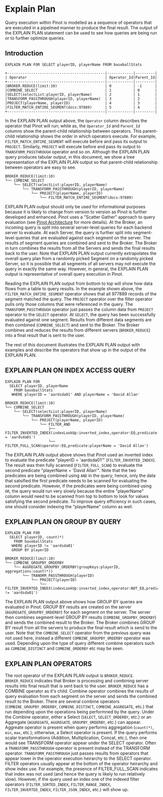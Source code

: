 # Explain Plan

Query execution within Pinot is modelled as a sequence of operators that are executed in a pipelined manner to produce the final result. The output of the EXPLAIN PLAN statement can be used to see how queries are being run or to further optimize queries.

## Introduction
```
EXPLAIN PLAN FOR SELECT playerID, playerName FROM baseballStats

+---------------------------------------------|------------|---------|
| Operator                                    | Operator_Id|Parent_Id|
+---------------------------------------------|------------|---------|
|BROKER_REDUCE(limit:10)                      | 0          | -1      |
|COMBINE_SELECT                               | 1          | 0       |
|SELECT(selectList:playerID, playerName)      | 2          | 1       |
|TRANSFORM_PASSTHROUGH(playerID, playerName)  | 3          | 2       |
|PROJECT(playerName, playerID)                | 4          | 3       |
|FILTER_MATCH_ENTIRE_SEGMENT(docs:97889)      | 5          | 4       |
+---------------------------------------------|------------|---------|
```

In the EXPLAIN PLAN output above, the `Operator` column describes the operator that Pinot will run; while as, the `Operator_Id` and `Parent_Id` columns show the parent-child relationship between operators. This parent-child relationship shows the order in which operators execute. For example, `FILTER_MATCH_ENTIRE_SEGMENT` will execute before and pass its output to `PROJECT`. Similarly, `PROJECT` will execute before and pass its output to `TRANSFORM_PASSTHROUGH` operator and so on. Although the EXPLAIN PLAN query produces tabular output, in this document, we show a tree representation of the EXPLAIN PLAN output so that parent-child relationship between operators are easy to see.

```
BROKER_REDUCE(limit:10)
└── COMBINE_SELECT
    └── SELECT(selectList:playerID, playerName)
        └── TRANSFORM_PASSTHROUGH(playerID, playerName)
            └── PROJECT(playerName, playerID)
                └── FILTER_MATCH_ENTIRE_SEGMENT(docs:97889)
```

EXPLAIN PLAN output should only be used for informational purposes because it is likely to change from version to version as Pinot is further developed and enhanced. Pinot uses a "Scatter Gather" approach to query evaluation (see [Pinot Architecture](https://docs.pinot.apache.org/basics/architecture) for more details). At the Broker, an incoming query is split into several server-level queries for each backend server to evaluate. At each Server, the query is further split into segment-level queries that are evaluated against each segment on the server. The results of segment queries are combined and sent to the Broker. The Broker in turn combines the results from all the Servers and sends the final results back to the user. Note that EXPLAIN PLAN output currently extrapolates the overall query plan from a randomly picked Segment on a randomly picked Server, so it is possible that all segments of all servers may not execute the query in exactly the same way. However, in general, the EXPLAIN PLAN output is representative of overall query execution in Pinot.

Reading the EXPLAIN PLAN output from bottom to top will show how data flows from a table to query results. In the example shown above, the `FILTER_MATCH_ENTIRE_SEGMENT` operator shows that all 977889 records of the segment matched the query. The `PROJECT` operator over the filter operator pulls only those columns that were referenced in the query. The `TRANSFORM_PASSTHROUGH` operator just passes the column data from `PROJECT` operator to the `SELECT` operator. At `SELECT`, the query has been successfully evaluated against one segment. Results from different data segments are then combined (`COMBINE_SELECT`) and sent to the Broker. The Broker combines and reduces the results from different servers (`BROKER_REDUCE`) into a final result that is sent to the user.

The rest of this document illustrates the EXPLAIN PLAN output with examples and describe the operators that show up in the output of the EXPLAIN PLAN.

## EXPLAIN PLAN ON INDEX ACCESS QUERY

```
EXPLAIN PLAN FOR
  SELECT playerID, playerName
    FROM baseballStats
   WHERE playerID = 'aardsda01' AND playerName = 'David Allan'

BROKER_REDUCE(limit:10)
└── COMBINE_SELECT
    └── SELECT(selectList:playerID, playerName)
        └── TRANSFORM_PASSTHROUGH(playerID, playerName)
            └── PROJECT(playerName, playerID)
                └── FILTER_AND
                    ├── FILTER_INVERTED_INDEX(indexLookUp:inverted_index,operator:EQ,predicate:playerID = 'aardsda01')
                    └── FILTER_FULL_SCAN(operator:EQ,predicate:playerName = 'David Allan')
```

The EXPLAIN PLAN output above shows that Pinot used an inverted index to evaluate the predicate "playerID = 'aardsda01'" (`FILTER_INVERTED_INDEX`). The result was then fully scanned (`FILTER_FULL_SCAN`) to evaluate the second predicate "playerName = 'David Allan'". Note that the two predicates are being combined using `AND` in the query; hence, only the data that satsified the first predicate needs to be scanned for evaluating the second predicate. However, if the predicates were being combined using `OR`, the query would run very slowly because the entire "playerName" column would need to be scanned from top to bottom to look for values satisfying the second predicate. To improve query efficiency in such cases, one should consider indexing the "playerName" column as well.


## EXPLAIN PLAN ON GROUP BY QUERY

```
EXPLAIN PLAN FOR
  SELECT playerID, count(*)
    FROM baseballStats
   WHERE playerID != 'aardsda01'
   GROUP BY playerID

BROKER_REDUCE(limit:10)
└── COMBINE_GROUPBY_ORDERBY
    └── AGGREGATE_GROUPBY_ORDERBY(groupKeys:playerID, aggregations:count(*))
        └── TRANORM_PASSTHROUGH(playerID)
            └── PROJECT(playerID)
                └── FILTER_INVERTED_INDEX(indexLookUp:inverted_index,operator:NOT_EQ,predicate:playerID != 'aardsda01')
```

The EXPLAIN PLAN output above shows how GROUP BY queries are evaluated in Pinot. GROUP BY results are created on the server (`AGGREGATE_GROUPBY_ORDERBY`) for each segment on the server. The server then combines segment-level GROUP BY results (`COMBINE_GROUPBY_ORDERBY`) and sends the combined result to the Broker. The Broker combines GROUP BY result from all the servers to produce the final result which is send to the user. Note that the `COMBINE_SELECT` operator from the previous query was not used here, instead a different `COMBINE_GROUPBY_ORDERBY` operator was used. Depending upon the type of query different combine operators such as `COMBINE_DISTINCT` and `COMBINE_ORDERBY` etc may be seen.

## EXPLAIN PLAN OPERATORS

The root operator of the EXPLAIN PLAN output is `BROKER_REDUCE`. `BROKER_REDUCE` indicates that Broker is processing and combining server results into final result that is sent back to the user. `BROKER_REDUCE` has a COMBINE operator as it's child. Combine operator combines the results of query evaluation from each segment on the server and sends the combined result to the Broker. There are several combine operators (`COMBINE_GROUPBY_ORDERBY`, `COMBINE_DISTINCT`, `COMBINE_AGGREGATE`, etc.) that run depending upon the operations being performned by the query. Under the Combine operator, either a Select (`SELECT`, `SELECT_ORDERBY`, etc.) or an Aggregate (`AGGREGATE`, `AGGREGATE_GROUPBY_ORDERBY`, etc.) can appear. Aggreate operator is present when query performs aggregation (`count(*)`, `min`, `max`, etc.); otherwise, a Select operator is present. If the query performs scalar transformations (Addition, Multiplication, Concat, etc.), then one would see TRANSFORM operator appear under the SELECT operator. Often a `TRANSFORM_PASSTHROUGH` operator is present instead of the TRANSFORM operator. `TRANSFORM_PASSTHROUGH` just passes results from operators that appear lower in the operator execution heirarchy to the SELECT operator. FILTER operators usually appear at the bottom of the operator heirarchy and show index use. For example, the presence of FILTER_FULL_SCAN indicates that index was not used (and hence the query is likely to run relatively slow). However, if the query used an index one of the indexed filter operators (`FILTER_SORTED_INDEX`, `FILTER_RANGE_INDEX`, `FILTER_INVERTED_INDEX`, `FILTER_JSON_INDEX`, etc.) will show up.
